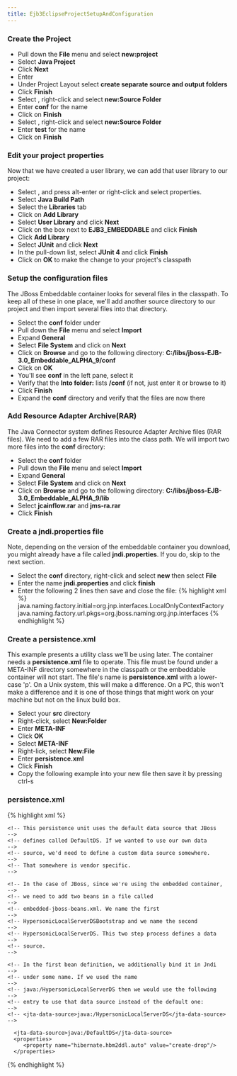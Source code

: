 ```yaml
---
title: Ejb3EclipseProjectSetupAndConfiguration
---
```

### Create the Project
* Pull down the **File** menu and select **new:project**
* Select **Java Project**
* Click **Next**
* Enter **<project>**
* Under Project Layout select **create separate source and output folders**
* Click **Finish**
* Select **<project>**, right-click and select **new:Source Folder**
* Enter **conf** for the name
* Click on **Finish**
* Select **<project>**, right-click and select **new:Source Folder**
* Enter **test** for the name
* Click on **Finish**

### Edit your project properties
Now that we have created a user library, we can add that user library to our project:
* Select **<project>**, and press alt-enter or right-click and select properties.
* Select **Java Build Path**
* Select the **Libraries** tab
* Click on **Add Library**
* Select **User Library** and click **Next**
* Click on the box next to **EJB3_EMBEDDABLE** and click **Finish**
* Click **Add Library**
* Select **JUnit** and click **Next**
* In the pull-down list, select **JUnit 4** and click **Finish**
* Click on **OK** to make the change to your project's classpath

### Setup the configuration files
The JBoss Embeddable container looks for several files in the classpath. To keep all of these in one place, we'll add another source directory to our project and then import several files into that directory.
* Select the **conf** folder under **<project>**
* Pull down the **File** menu and select **Import**
* Expand **General**
* Select **File System** and click on **Next**
* Click on **Browse** and go to the following directory: **C:/libs/jboss-EJB-3.0_Embeddable_ALPHA_9/conf**
* Click on **OK**
* You'll see **conf** in the left pane, select it
* Verify that the **Into folder:** lists **<project>/conf** (if not, just enter it or browse to it)
* Click **Finish**
* Expand the **conf** directory and verify that the files are now there

### Add Resource Adapter Archive(RAR)
The Java Connector system defines Resource Adapter Archive files (RAR files). We need to add a few RAR files into the class path. We will import two more files into the **conf** directory:
* Select the **conf** folder
* Pull down the **File** menu and select **Import**
* Expand **General**
* Select **File System** and click on **Next**
* Click on **Browse** and go to the following directory: **C:/libs/jboss-EJB-3.0_Embeddable_ALPHA_9/lib**
* Select **jcainflow.rar** and **jms-ra.rar**
* Click **Finish**

### Create a jndi.properties file 
Note, depending on the version of the embeddable container you download, you might already have a file called **jndi.properties**. If you do, skip to the next section.
* Select the **conf** directory, right-click and select **new** then select **File**
* Enter the name **jndi.properties** and click **finish**
* Enter the following 2 lines then save and close the file:
{% highlight xml %}
java.naming.factory.initial=org.jnp.interfaces.LocalOnlyContextFactory
java.naming.factory.url.pkgs=org.jboss.naming:org.jnp.interfaces
{% endhighlight %}

### Create a persistence.xml
This example presents a utility class we'll be using later. The container needs a **persistence.xml** file to operate. This file must be found under a META-INF directory somewhere in the classpath or the embeddable container will not start. The file's name is **persistence.xml** with a lower-case 'p'. On a Unix system, this will make a difference. On a PC, this won't make a difference and it is one of those things that might work on your machine but not on the linux build box.

* Select your **src** directory
* Right-click, select **New:Folder**
* Enter **META-INF**
* Click **OK**
* Select **META-INF**
* Right-lick, select **New:File**
* Enter **persistence.xml**
* Click **Finish**
* Copy the following example into your new file then save it by pressing ctrl-s

### persistence.xml
{% highlight xml %}
<?xml version="1.0" encoding="UTF-8"?>
<persistence>
   <persistence-unit name="custdb">
   
    <!-- This persistence unit uses the default data source that JBoss    -->
    <!-- defines called DefaultDS. If we wanted to use our own data       -->
    <!-- source, we'd need to define a custom data source somewhere.      -->
    <!-- That somewhere is vendor specific.                               -->
    
    <!-- In the case of JBoss, since we're using the embedded container,  -->
    <!-- we need to add two beans in a file called                        -->
    <!-- embedded-jboss-beans.xml. We name the first                      -->
    <!-- HypersonicLocalServerDSBootstrap and we name the second          -->
    <!-- HypersonicLocalServerDS. This two step process defines a data    -->
    <!-- source.                                                          -->
    
    <!-- In the first bean definition, we additionally bind it in Jndi    -->
    <!-- under some name. If we used the name                             -->
    <!-- java:/HypersonicLocalServerDS then we would use the following    -->
    <!-- entry to use that data source instead of the default one:        -->
    <!-- <jta-data-source>java:/HypersonicLocalServerDS</jta-data-source> -->
 
      <jta-data-source>java:/DefaultDS</jta-data-source>
      <properties>
         <property name="hibernate.hbm2ddl.auto" value="create-drop"/>
      </properties>
   </persistence-unit>
</persistence>
{% endhighlight %}
